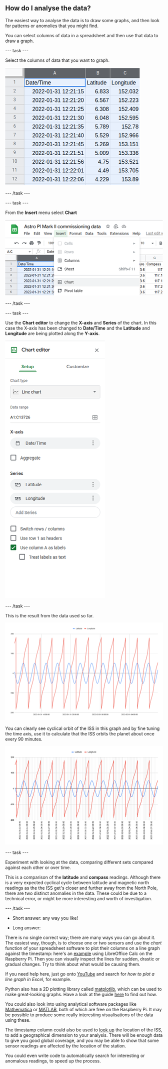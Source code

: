 ## How do I analyse the data?

The easiest way to analyse the data is to draw some graphs, and then look for patterns or anomolies that you might find.

You can select columns of data in a spreadsheet and then use that data to draw a graph.

--- task ---

Select the columns of data that you want to graph.

![Date/Time, Latitude and Longitude columns selected in Google sheets](images/select-rows.png)

--- /task ---

--- task ---

From the **Insert** menu select **Chart**

![Insert menu opened with chart highlighted in Google Sheets](images/create-chart.png)

--- /task ---

--- task ---

Use the **Chart editor** to change the **X-axis** and **Series** of the chart. In this case the X-axis has been changed to **Date/Time** and the **Latitude** and **Longitude** are being plotted along the **Y-axis**.

![Chart editor in Google Sheets](images/chart-editor.png)

--- /task ---

This is the result from the data used so far.

![graph showing longitude and latitude cyclically changing over time for the ISS](images/lon-lat-chart.png)

You can clearly see cyclical orbit of the ISS in this graph and by fine tuning the time axis, use it to calculate that the ISS orbits the planet about once every 90 minutes.

![orbital-graph](images/orbital-graph.png)

--- task ---

Experiment with looking at the data, comparing different sets compared against each other or over time.

This is a comparison of the **latitude** and **compass** readings. Although there is a very expected cyclical cycle between latitude and magnetic north readings as the the ISS get's closer and further away from the North Pole, there are two distinct anomalies in the data. These could be due to a technical error, or might be more interesting and worth of investigation.



--- /task ---


- Short answer: any way you like!

- Long answer:

There is no single correct way; there are many ways you can go about it. The easiest way, though, is to choose one or two sensors and use the *chart* function of your spreadsheet software to plot their columns on a line graph against the timestamp: here's an [example](https://github.com/raspberrypilearning/astro-pi-flight-data-analysis/blob/master/spreadsheet.md) using LibreOffice Calc on the Raspberry Pi. Then you can visually inspect the lines for sudden, drastic or gradual changes. Try to think about what would be causing them.
  
If you need help here, just go onto [YouTube](https://www.youtube.com/) and search for *how to plot a line graph in Excel*, for example.

Python also has a 2D plotting library called [matplotlib](http://matplotlib.org/), which can be used to make great-looking graphs. Have a look at the guide [here](https://github.com/raspberrypilearning/astro-pi-flight-data-analysis/blob/master/graphing.md) to find out how.
  
You could also look into using analytical software packages like [Mathematica](https://www.wolfram.com/mathematica/) or [MATLAB](http://uk.mathworks.com/), both of which are free on the Raspberry Pi. It may be possible to produce some really interesting visualisations of the data using these.
  
The timestamp column could also be used to [look up](http://www.isstracker.com/historical) the location of the ISS, to add a geographical dimension to your analysis. There will be enough data to give you good global coverage, and you may be able to show that some sensor readings are affected by the location of the station.
  
You could even write code to automatically search for interesting or anomalous readings, to speed up the process.

